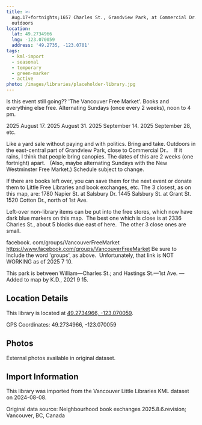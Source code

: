 ```yaml
---
title: >-
  Aug.17+fortnights;1657 Charles St., Grandview Park, at Commercial Dr.,
  outdoors
location:
  lat: 49.2734966
  lng: -123.070059
  address: '49.2735, -123.0701'
tags:
  - kml-import
  - seasonal
  - temporary
  - green-marker
  - active
photo: /images/libraries/placeholder-library.jpg
---
```

Is this event still going??
'The Vancouver Free Market'.
Books and everything else free.
Alternating Sundays (once every 2 weeks), 
noon to 4 pm.

2025 August 17.
2025 August 31.
2025 September 14.
2025 September 28, etc.

Like a yard sale without paying and with politics. Bring and take.
Outdoors in the east-central part of 
Grandview Park, close to Commercial Dr..   
If it rains, I think that people bring canopies.
The dates of this are 2 weeks (one fortnight) apart.  
(Also, maybe alternating Sundays with 
the New Westminster Free Market.)
Schedule subject to change.

If there are books left over, you can save them for the next event or donate them to Little Free Libraries and book exchanges, etc. 
The 3 closest, as on this map, are:
1780 Napier St. at Salsbury Dr.
1445 Salsbury St. at Grant St.
1520 Cotton Dr., north of 1st Ave.

Left-over non-library items can be put into the free stores, which now have dark blue markers on this map.  The best one which is close is at 2336 Charles St., about 5 blocks due east of here.  The other 3 close ones are small.

facebook. com/groups/VancouverFreeMarket 
https://www.facebook.com/groups/VancouverFreeMarket
Be sure to Include the word 'groups', as above. 
Unfortunately, that link is NOT WORKING as of 2025 7 10.

This park is between William—Charles St.; and
Hastings St.—1st Ave.
—Added to map by K.D., 2021 9 15.

## Location Details

This library is located at [49.2734966, -123.070059](https://www.google.com/maps?q=49.2734966,-123.070059).

GPS Coordinates: 49.2734966, -123.070059

## Photos

External photos available in original dataset.

## Import Information

This library was imported from the Vancouver Little Libraries KML dataset on 2024-08-08.

Original data source: Neighbourhood book exchanges 2025.8.6.revision; Vancouver, BC, Canada
